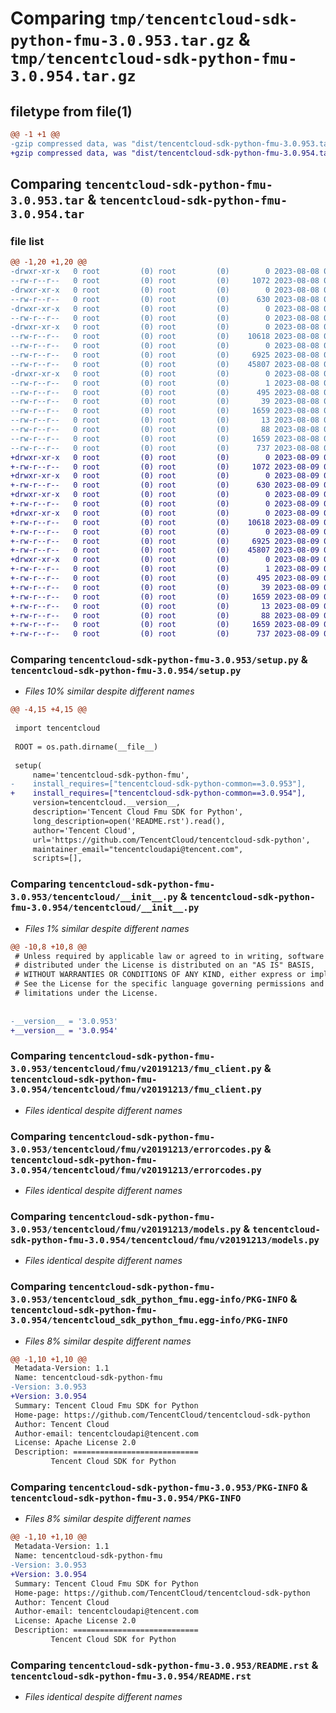 # Comparing `tmp/tencentcloud-sdk-python-fmu-3.0.953.tar.gz` & `tmp/tencentcloud-sdk-python-fmu-3.0.954.tar.gz`

## filetype from file(1)

```diff
@@ -1 +1 @@
-gzip compressed data, was "dist/tencentcloud-sdk-python-fmu-3.0.953.tar", last modified: Tue Aug  8 00:25:15 2023, max compression
+gzip compressed data, was "dist/tencentcloud-sdk-python-fmu-3.0.954.tar", last modified: Wed Aug  9 00:25:22 2023, max compression
```

## Comparing `tencentcloud-sdk-python-fmu-3.0.953.tar` & `tencentcloud-sdk-python-fmu-3.0.954.tar`

### file list

```diff
@@ -1,20 +1,20 @@
-drwxr-xr-x   0 root         (0) root         (0)        0 2023-08-08 00:25:15.000000 tencentcloud-sdk-python-fmu-3.0.953/
--rw-r--r--   0 root         (0) root         (0)     1072 2023-08-08 00:25:15.000000 tencentcloud-sdk-python-fmu-3.0.953/setup.py
-drwxr-xr-x   0 root         (0) root         (0)        0 2023-08-08 00:25:15.000000 tencentcloud-sdk-python-fmu-3.0.953/tencentcloud/
--rw-r--r--   0 root         (0) root         (0)      630 2023-08-08 00:25:15.000000 tencentcloud-sdk-python-fmu-3.0.953/tencentcloud/__init__.py
-drwxr-xr-x   0 root         (0) root         (0)        0 2023-08-08 00:25:15.000000 tencentcloud-sdk-python-fmu-3.0.953/tencentcloud/fmu/
--rw-r--r--   0 root         (0) root         (0)        0 2023-08-08 00:25:15.000000 tencentcloud-sdk-python-fmu-3.0.953/tencentcloud/fmu/__init__.py
-drwxr-xr-x   0 root         (0) root         (0)        0 2023-08-08 00:25:15.000000 tencentcloud-sdk-python-fmu-3.0.953/tencentcloud/fmu/v20191213/
--rw-r--r--   0 root         (0) root         (0)    10618 2023-08-08 00:25:15.000000 tencentcloud-sdk-python-fmu-3.0.953/tencentcloud/fmu/v20191213/fmu_client.py
--rw-r--r--   0 root         (0) root         (0)        0 2023-08-08 00:25:15.000000 tencentcloud-sdk-python-fmu-3.0.953/tencentcloud/fmu/v20191213/__init__.py
--rw-r--r--   0 root         (0) root         (0)     6925 2023-08-08 00:25:15.000000 tencentcloud-sdk-python-fmu-3.0.953/tencentcloud/fmu/v20191213/errorcodes.py
--rw-r--r--   0 root         (0) root         (0)    45807 2023-08-08 00:25:15.000000 tencentcloud-sdk-python-fmu-3.0.953/tencentcloud/fmu/v20191213/models.py
-drwxr-xr-x   0 root         (0) root         (0)        0 2023-08-08 00:25:15.000000 tencentcloud-sdk-python-fmu-3.0.953/tencentcloud_sdk_python_fmu.egg-info/
--rw-r--r--   0 root         (0) root         (0)        1 2023-08-08 00:25:15.000000 tencentcloud-sdk-python-fmu-3.0.953/tencentcloud_sdk_python_fmu.egg-info/dependency_links.txt
--rw-r--r--   0 root         (0) root         (0)      495 2023-08-08 00:25:15.000000 tencentcloud-sdk-python-fmu-3.0.953/tencentcloud_sdk_python_fmu.egg-info/SOURCES.txt
--rw-r--r--   0 root         (0) root         (0)       39 2023-08-08 00:25:15.000000 tencentcloud-sdk-python-fmu-3.0.953/tencentcloud_sdk_python_fmu.egg-info/requires.txt
--rw-r--r--   0 root         (0) root         (0)     1659 2023-08-08 00:25:15.000000 tencentcloud-sdk-python-fmu-3.0.953/tencentcloud_sdk_python_fmu.egg-info/PKG-INFO
--rw-r--r--   0 root         (0) root         (0)       13 2023-08-08 00:25:15.000000 tencentcloud-sdk-python-fmu-3.0.953/tencentcloud_sdk_python_fmu.egg-info/top_level.txt
--rw-r--r--   0 root         (0) root         (0)       88 2023-08-08 00:25:15.000000 tencentcloud-sdk-python-fmu-3.0.953/setup.cfg
--rw-r--r--   0 root         (0) root         (0)     1659 2023-08-08 00:25:15.000000 tencentcloud-sdk-python-fmu-3.0.953/PKG-INFO
--rw-r--r--   0 root         (0) root         (0)      737 2023-08-08 00:25:15.000000 tencentcloud-sdk-python-fmu-3.0.953/README.rst
+drwxr-xr-x   0 root         (0) root         (0)        0 2023-08-09 00:25:22.000000 tencentcloud-sdk-python-fmu-3.0.954/
+-rw-r--r--   0 root         (0) root         (0)     1072 2023-08-09 00:25:22.000000 tencentcloud-sdk-python-fmu-3.0.954/setup.py
+drwxr-xr-x   0 root         (0) root         (0)        0 2023-08-09 00:25:22.000000 tencentcloud-sdk-python-fmu-3.0.954/tencentcloud/
+-rw-r--r--   0 root         (0) root         (0)      630 2023-08-09 00:25:22.000000 tencentcloud-sdk-python-fmu-3.0.954/tencentcloud/__init__.py
+drwxr-xr-x   0 root         (0) root         (0)        0 2023-08-09 00:25:22.000000 tencentcloud-sdk-python-fmu-3.0.954/tencentcloud/fmu/
+-rw-r--r--   0 root         (0) root         (0)        0 2023-08-09 00:25:22.000000 tencentcloud-sdk-python-fmu-3.0.954/tencentcloud/fmu/__init__.py
+drwxr-xr-x   0 root         (0) root         (0)        0 2023-08-09 00:25:22.000000 tencentcloud-sdk-python-fmu-3.0.954/tencentcloud/fmu/v20191213/
+-rw-r--r--   0 root         (0) root         (0)    10618 2023-08-09 00:25:22.000000 tencentcloud-sdk-python-fmu-3.0.954/tencentcloud/fmu/v20191213/fmu_client.py
+-rw-r--r--   0 root         (0) root         (0)        0 2023-08-09 00:25:22.000000 tencentcloud-sdk-python-fmu-3.0.954/tencentcloud/fmu/v20191213/__init__.py
+-rw-r--r--   0 root         (0) root         (0)     6925 2023-08-09 00:25:22.000000 tencentcloud-sdk-python-fmu-3.0.954/tencentcloud/fmu/v20191213/errorcodes.py
+-rw-r--r--   0 root         (0) root         (0)    45807 2023-08-09 00:25:22.000000 tencentcloud-sdk-python-fmu-3.0.954/tencentcloud/fmu/v20191213/models.py
+drwxr-xr-x   0 root         (0) root         (0)        0 2023-08-09 00:25:22.000000 tencentcloud-sdk-python-fmu-3.0.954/tencentcloud_sdk_python_fmu.egg-info/
+-rw-r--r--   0 root         (0) root         (0)        1 2023-08-09 00:25:22.000000 tencentcloud-sdk-python-fmu-3.0.954/tencentcloud_sdk_python_fmu.egg-info/dependency_links.txt
+-rw-r--r--   0 root         (0) root         (0)      495 2023-08-09 00:25:22.000000 tencentcloud-sdk-python-fmu-3.0.954/tencentcloud_sdk_python_fmu.egg-info/SOURCES.txt
+-rw-r--r--   0 root         (0) root         (0)       39 2023-08-09 00:25:22.000000 tencentcloud-sdk-python-fmu-3.0.954/tencentcloud_sdk_python_fmu.egg-info/requires.txt
+-rw-r--r--   0 root         (0) root         (0)     1659 2023-08-09 00:25:22.000000 tencentcloud-sdk-python-fmu-3.0.954/tencentcloud_sdk_python_fmu.egg-info/PKG-INFO
+-rw-r--r--   0 root         (0) root         (0)       13 2023-08-09 00:25:22.000000 tencentcloud-sdk-python-fmu-3.0.954/tencentcloud_sdk_python_fmu.egg-info/top_level.txt
+-rw-r--r--   0 root         (0) root         (0)       88 2023-08-09 00:25:22.000000 tencentcloud-sdk-python-fmu-3.0.954/setup.cfg
+-rw-r--r--   0 root         (0) root         (0)     1659 2023-08-09 00:25:22.000000 tencentcloud-sdk-python-fmu-3.0.954/PKG-INFO
+-rw-r--r--   0 root         (0) root         (0)      737 2023-08-09 00:25:22.000000 tencentcloud-sdk-python-fmu-3.0.954/README.rst
```

### Comparing `tencentcloud-sdk-python-fmu-3.0.953/setup.py` & `tencentcloud-sdk-python-fmu-3.0.954/setup.py`

 * *Files 10% similar despite different names*

```diff
@@ -4,15 +4,15 @@
 
 import tencentcloud
 
 ROOT = os.path.dirname(__file__)
 
 setup(
     name='tencentcloud-sdk-python-fmu',
-    install_requires=["tencentcloud-sdk-python-common==3.0.953"],
+    install_requires=["tencentcloud-sdk-python-common==3.0.954"],
     version=tencentcloud.__version__,
     description='Tencent Cloud Fmu SDK for Python',
     long_description=open('README.rst').read(),
     author='Tencent Cloud',
     url='https://github.com/TencentCloud/tencentcloud-sdk-python',
     maintainer_email="tencentcloudapi@tencent.com",
     scripts=[],
```

### Comparing `tencentcloud-sdk-python-fmu-3.0.953/tencentcloud/__init__.py` & `tencentcloud-sdk-python-fmu-3.0.954/tencentcloud/__init__.py`

 * *Files 1% similar despite different names*

```diff
@@ -10,8 +10,8 @@
 # Unless required by applicable law or agreed to in writing, software
 # distributed under the License is distributed on an "AS IS" BASIS,
 # WITHOUT WARRANTIES OR CONDITIONS OF ANY KIND, either express or implied.
 # See the License for the specific language governing permissions and
 # limitations under the License.
 
 
-__version__ = '3.0.953'
+__version__ = '3.0.954'
```

### Comparing `tencentcloud-sdk-python-fmu-3.0.953/tencentcloud/fmu/v20191213/fmu_client.py` & `tencentcloud-sdk-python-fmu-3.0.954/tencentcloud/fmu/v20191213/fmu_client.py`

 * *Files identical despite different names*

### Comparing `tencentcloud-sdk-python-fmu-3.0.953/tencentcloud/fmu/v20191213/errorcodes.py` & `tencentcloud-sdk-python-fmu-3.0.954/tencentcloud/fmu/v20191213/errorcodes.py`

 * *Files identical despite different names*

### Comparing `tencentcloud-sdk-python-fmu-3.0.953/tencentcloud/fmu/v20191213/models.py` & `tencentcloud-sdk-python-fmu-3.0.954/tencentcloud/fmu/v20191213/models.py`

 * *Files identical despite different names*

### Comparing `tencentcloud-sdk-python-fmu-3.0.953/tencentcloud_sdk_python_fmu.egg-info/PKG-INFO` & `tencentcloud-sdk-python-fmu-3.0.954/tencentcloud_sdk_python_fmu.egg-info/PKG-INFO`

 * *Files 8% similar despite different names*

```diff
@@ -1,10 +1,10 @@
 Metadata-Version: 1.1
 Name: tencentcloud-sdk-python-fmu
-Version: 3.0.953
+Version: 3.0.954
 Summary: Tencent Cloud Fmu SDK for Python
 Home-page: https://github.com/TencentCloud/tencentcloud-sdk-python
 Author: Tencent Cloud
 Author-email: tencentcloudapi@tencent.com
 License: Apache License 2.0
 Description: ============================
         Tencent Cloud SDK for Python
```

### Comparing `tencentcloud-sdk-python-fmu-3.0.953/PKG-INFO` & `tencentcloud-sdk-python-fmu-3.0.954/PKG-INFO`

 * *Files 8% similar despite different names*

```diff
@@ -1,10 +1,10 @@
 Metadata-Version: 1.1
 Name: tencentcloud-sdk-python-fmu
-Version: 3.0.953
+Version: 3.0.954
 Summary: Tencent Cloud Fmu SDK for Python
 Home-page: https://github.com/TencentCloud/tencentcloud-sdk-python
 Author: Tencent Cloud
 Author-email: tencentcloudapi@tencent.com
 License: Apache License 2.0
 Description: ============================
         Tencent Cloud SDK for Python
```

### Comparing `tencentcloud-sdk-python-fmu-3.0.953/README.rst` & `tencentcloud-sdk-python-fmu-3.0.954/README.rst`

 * *Files identical despite different names*


